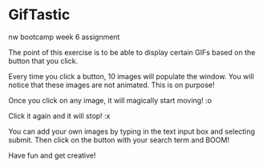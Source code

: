 # GifTastic
nw bootcamp week 6 assignment 

The point of this exercise is to be able to display certain GIFs based on the button that you click.

Every time you click a button, 10 images will populate the window. You will notice that these images
are not animated. This is on purpose!

Once you click on any image, it will magically start moving! :o

Click it again and it will stop! :x

You can add your own images by typing in the text input box and selecting submit.
Then click on the button with your search term and BOOM!

Have fun and get creative!
